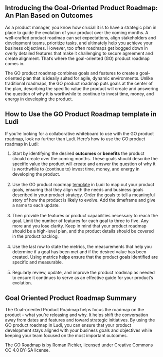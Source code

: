 ## Introducing the Goal-Oriented Product Roadmap: An Plan Based on Outcomes

As a product manager, you know how crucial it is to have a strategic plan in place to guide the evolution of your product over the coming months. A well-crafted product roadmap can set expectations, align stakeholders and development teams, prioritize tasks, and ultimately help you achieve your business objectives. However, too often roadmaps get bogged down in overly detailed features that make it challenging to secure agreement and create alignment. That’s where the goal-oriented (GO) product roadmap comes in.

The GO product roadmap combines goals and features to create a goal-oriented plan that is ideally suited for agile, dynamic environments. Unlike traditional roadmaps, the GO product roadmap puts goals at the center of the plan, describing the specific value the product will create and answering the question of why it is worthwhile to continue to invest time, money, and energy in developing the product.

## How to Use the GO Product Roadmap template in Ludi

If you’re looking for a collaborative whiteboard to use with the GO product roadmap, look no further than Ludi. Here’s how to use the GO product roadmap in Ludi:

1.  Start by identifying the desired **outcomes** or **benefits** the product should create over the coming months. These goals should describe the specific value the product will create and answer the question of why it is worthwhile to (continue to) invest time, money, and energy in developing the product.  
    ‍
2.  Use the GO product roadmap [template](https://ludi.co/BOL9YMSAN4U6) in Ludi to map out your product goals, ensuring that they align with the needs and business goals described in your product strategy. Order the goals to tell a meaningful story of how the product is likely to evolve. Add the timeframe and give a name to each update.  
    ‍
3.  Then provide the features or product capabilities necessary to reach the goal. Limit the number of features for each goal to three to five. Any more and you lose clarity. Keep in mind that your product roadmap should be a high-level plan, and the product details should be covered in the product backlog.  
    ‍
4.  Use the last row to state the metrics, the measurements that help you determine if a goal has been met and if the desired value has been created. Using metrics helps ensure that the product goals identified are specific and measurable.  
    ‍
5.  Regularly review, update, and improve the product roadmap as needed to ensure it continues to serve as an effective guide for your product’s evolution.

## Goal Oriented Product Roadmap Summary

The Goal-oriented Product Roadmap helps focus the roadmap on the product – what you’re releasing and why. It helps shift the conversation away from dates and features and toward strategic initiatives. By using the GO product roadmap in Ludi, you can ensure that your product development stays aligned with your business goals and objectives while keeping your team focused on the most important outcomes.

The GO Roadmap is by [Roman Pichler](https://www.romanpichler.com/tools/the-go-product-roadmap/), licensed under Creative Commons CC 4.0 BY-SA license.
